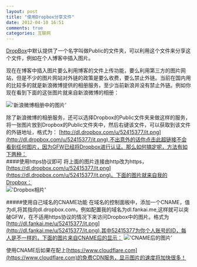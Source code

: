 ```yaml
---
layout: post
title: "使用Dropbox分享文件"
date: 2012-04-10 16:51
comments: true
categories: 互联网
---
```

[DropBox](https://www.dropbox.com/referrals/NTUyNDE1Mzc3OQ?src=referrals_twitter9)中默认提供了一个名字叫做Public的文件夹，可以利用这个文件来分享这个文件，例如在个人博客中插入图片。  

现在在博客中插入图片要么利用博客的文件上传功能，要么利用第三方的图片网站，但是不少的图片网站对外链的政策是要么收费，要么禁止外链。当前在国内用的比较多的就是新浪微博提供的相册服务，至少当前新浪并没有禁止外链。例如你现在看到下面的这张图片就来自新浪微博的相册：  

!['新浪微博相册中的图片'](http://ww4.sinaimg.cn/mw600/62772de6jw1drunc37pr3j.jpg)

<!-- more -->

除了新浪微博的相册服务，还可以选择Dropbox的Public文件夹来做这样的服务，将一张图片放到Dropbox的Public文件夹中，然后右键该文件，可以获取到该文件的外链地址，格式为：
[http://dl.dropbox.com/u/52415377/it.png](http://dl.dropbox.com/u/52415377/it.png),不出意外的话你点击此超链接不会看到任何图片，因为GFW已经将Dropbox进行认证。那么如何搞定呢，方法有如下两种：  
####使用https协议即可
将上面的图片连接由http改为https，[https://dl.dropbox.com/u/52415377/it.png](https://dl.dropbox.com/u/52415377/it.png)。下面的图片就来自我的Dropbox：  
!['Dropbox相片'](https://dl.dropbox.com/u/52415377/it.png)

#####使用自己域名的CNAME功能
在域名的控制面板中，添加一个CNAME，值为dl,将其指向dl.dropbox.com，例如配置我的域名为dl.fankai.me,这样就可以突破GFW，在不适用https协议的情况下来访问Dropbox中的图片。格式为[http://dl.fankai.me/u/52415377/it.png](http://dl.fankai.me/u/52415377/it.png),其中52415377为你个人账号的ID，每人是不一样的，下面的图片来自CNAME后的显示：
!['CNAME后的图片'](http://dl.fankai.me/u/52415377/it.png)  

使用CNAME后如果在配上[https://www.cloudflare.com](https://www.cloudflare.com)的免费CDN服务，显示图片的速度将加快很多！